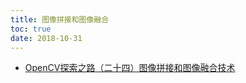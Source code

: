 ```yaml
---
title: 图像拼接和图像融合
toc: true
date: 2018-10-31
---
```




- [OpenCV探索之路（二十四）图像拼接和图像融合技术](https://www.cnblogs.com/skyfsm/p/7411961.html#4100555)
